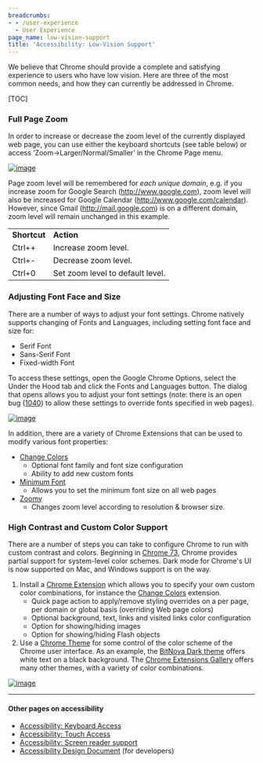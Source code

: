 ```yaml
---
breadcrumbs:
- - /user-experience
  - User Experience
page_name: low-vision-support
title: 'Accessibility: Low-Vision Support'
---
```


We believe that Chrome should provide a complete and satisfying experience to
users who have low vision. Here are three of the most common needs, and how they
can currently be addressed in Chrome.

[TOC]

### Full Page Zoom

In order to increase or decrease the zoom level of the currently displayed web
page, you can use either the keyboard shortcuts (see table below) or access
‘Zoom-&gt;Larger/Normal/Smaller’ in the Chrome Page menu.

[<img alt="image"
src="/developers/design-documents/accessibility/xoom_menu.png">](/developers/design-documents/accessibility/xoom_menu.png)

Page zoom level will be remembered for *each unique domain*, e.g. if you
increase zoom for Google Search (http://www.google.com), zoom level will also be
increased for Google Calendar (http://www.google.com/calendar). However, since
Gmail (http://mail.google.com) is on a different domain, zoom level will remain
unchanged in this example.

<table>
<tr>
<td> <b>Shortcut </b></td>
<td><b> Action</b> </td>
</tr>
<tr>
<td> ​Ctrl++</td>
<td> ​Increase zoom level.</td>
</tr>
<tr>
<td> ​Ctrl+-</td>
<td> ​Decrease zoom level.</td>
</tr>
<tr>
<td> ​Ctrl+0</td>
<td> ​Set zoom level to default level.</td>
</tr>
</table>

### Adjusting Font Face and Size

There are a number of ways to adjust your font settings. Chrome natively
supports changing of Fonts and Languages, including setting font face and size
for:

*   Serif Font
*   Sans-Serif Font
*   Fixed-width Font

To access these settings, open the Google Chrome Options, select the Under the
Hood tab and click the Fonts and Languages button. The dialog that opens allows
you to adjust your font settings (note: there is an open bug
([1040](http://crbug.com/1040)) to allow these settings to override fonts
specified in web pages).

[<img alt="image"
src="/developers/design-documents/accessibility/chrome_font_and_languages.png">](/developers/design-documents/accessibility/chrome_font_and_languages.png)

In addition, there are a variety of Chrome Extensions that can be used to modify
various font properties:

*   [Change
            Colors](https://chrome.google.com/extensions/detail/jbmkekhehjedonbhoikhhkmlapalklgn)
    *   Optional font family and font size configuration
    *   Ability to add new custom fonts
*   [Minimum
            Font](https://chrome.google.com/extensions/detail/pofdgleodhojjnibdfnlapkadjepdnka)
    *   Allows you to set the minimum font size on all web pages
*   [Zoomy](https://chrome.google.com/extensions/detail/jgfonhdeiaaflpgphemdgfkjimojblie)
    *   Changes zoom level according to resolution & browser size.

### High Contrast and Custom Color Support

There are a number of steps you can take to configure Chrome to run with custom
contrast and colors. Beginning in [Chrome
73](https://developers.google.com/web/updates/2019/03/nic73), Chrome provides
partial support for system-level color schemes. Dark mode for Chrome's UI is now
supported on Mac, and Windows support is on the way.

1.  Install a [Chrome
            Extension](http://www.google.com/support/chrome/bin/answer.py?answer=154007)
            which allows you to specify your own custom color combinations, for
            instance the [Change
            Colors](https://chrome.google.com/extensions/detail/jbmkekhehjedonbhoikhhkmlapalklgn)
            extension.
    *   Quick page action to apply/remove styling overrides on a per
                page, per domain or global basis (overriding Web page colors)
    *   Optional background, text, links and visited links color
                configuration
    *   Option for showing/hiding images
    *   Option for showing/hiding Flash objects
2.  Use a [Chrome
            Theme](https://tools.google.com/chrome/intl/en/themes/index.html)
            for some control of the color scheme of the Chrome user interface.
            As an example, the [BitNova Dark
            theme](https://chrome.google.com/extensions/detail/okaafmdeogblpdihiidddcnclfhpngcm)
            offers white text on a black background. The [Chrome Extensions
            Gallery](https://chrome.google.com/extensions) offers many other
            themes, with a variety of color combinations.

[<img alt="image"
src="/developers/design-documents/accessibility/custom_colors.png">](/developers/design-documents/accessibility/custom_colors.png)

---

#### Other pages on accessibility

*   [Accessibility: Keyboard Access](/user-experience/keyboard-access)
*   [Accessibility: Touch Access](/user-experience/touch-access)
*   [Accessibility: Screen reader
            support](/user-experience/assistive-technology-support)
*   [Accessibility Design
            Document](/developers/design-documents/accessibility) (for
            developers)